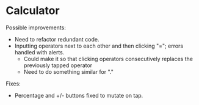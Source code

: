 # Calculator
Possible improvements:
- Need to refactor redundant code.
- Inputting operators next to each other and then clicking "="; errors handled with alerts. 
    * Could make it so that clicking operators consecutively replaces the previously tapped operator
    * Need to do something similar for "."

Fixes:
- Percentage and +/- buttons fixed to mutate on tap.
    
